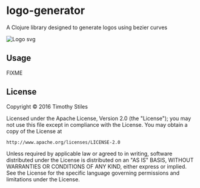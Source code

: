 # logo-generator

A Clojure library designed to generate logos using bezier curves

![Logo svg](https://github.com/TimothyStiles/golo/blob/master/resources/gologo.svg)
## Usage

FIXME

## License

Copyright © 2016 Timothy Stiles

Licensed under the Apache License, Version 2.0 (the "License");
you may not use this file except in compliance with the License.
You may obtain a copy of the License at

    http://www.apache.org/licenses/LICENSE-2.0

Unless required by applicable law or agreed to in writing, software
distributed under the License is distributed on an "AS IS" BASIS,
WITHOUT WARRANTIES OR CONDITIONS OF ANY KIND, either express or implied.
See the License for the specific language governing permissions and
limitations under the License.
